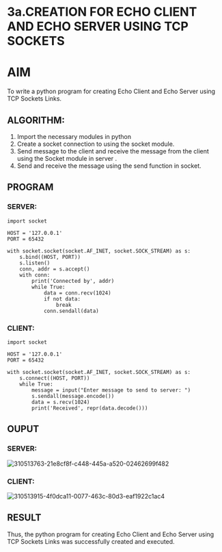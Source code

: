 # 3a.CREATION FOR ECHO CLIENT AND ECHO SERVER USING TCP SOCKETS
# AIM
To write a python program for creating Echo Client and Echo Server using TCP
Sockets Links.
## ALGORITHM:
1. Import the necessary modules in python
2. Create a socket connection to using the socket module.
3. Send message to the client and receive the message from the client using the Socket module in
 server .
4. Send and receive the message using the send function in socket.
## PROGRAM
### SERVER:
```
import socket

HOST = '127.0.0.1'  
PORT = 65432       

with socket.socket(socket.AF_INET, socket.SOCK_STREAM) as s:
    s.bind((HOST, PORT))
    s.listen()
    conn, addr = s.accept()
    with conn:
        print('Connected by', addr)
        while True:
            data = conn.recv(1024)
            if not data:
                break
            conn.sendall(data)

```
### CLIENT:
```
import socket

HOST = '127.0.0.1'  
PORT = 65432        

with socket.socket(socket.AF_INET, socket.SOCK_STREAM) as s:
    s.connect((HOST, PORT))
    while True:
        message = input("Enter message to send to server: ")
        s.sendall(message.encode())
        data = s.recv(1024)
        print('Received', repr(data.decode()))

```
## OUPUT
### SERVER:
![310513763-21e8cf8f-c448-445a-a520-02462699f482](https://github.com/Sabariakash22009103/3a.Sockets_Creation_for_Echo_Client_and_Echo_Server/assets/119390227/c0240e47-00bc-4cad-bd6c-ba03ea774c51)
### CLIENT:
![310513915-4f0dca11-0077-463c-80d3-eaf1922c1ac4](https://github.com/Sabariakash22009103/3a.Sockets_Creation_for_Echo_Client_and_Echo_Server/assets/119390227/8f9d243b-6222-4dd4-9e9d-ce9441d8c101)
## RESULT
Thus, the python program for creating Echo Client and Echo Server using TCP Sockets Links 
was successfully created and executed.
